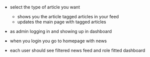 - select the type of article you want

  - shows you the article tagged articles in your feed
  - updates the main page with tagged articles

- as admin logging in and showing up in dashboard
- when you login you go to homepage with news

- each user should see filtered news feed and role fitted dashboard
